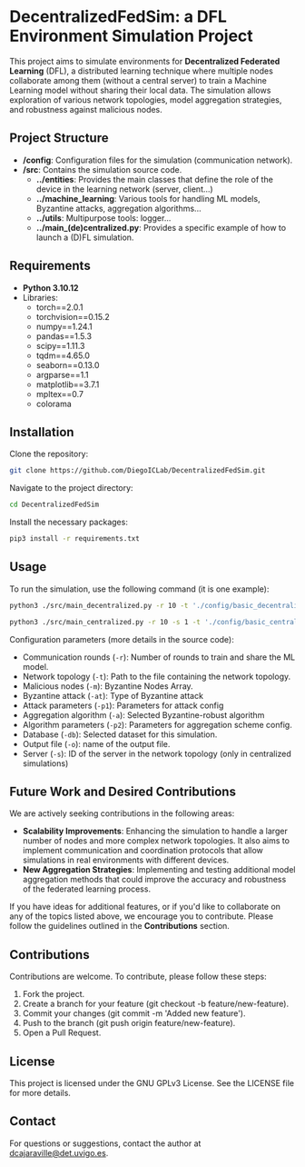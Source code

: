 # DecentralizedFedSim: a DFL Environment Simulation Project

This project aims to simulate environments for **Decentralized Federated Learning** (DFL), a distributed learning technique where multiple nodes collaborate among them (without a central server) to train a Machine Learning model without sharing their local data. The simulation allows exploration of various network topologies, model aggregation strategies, and robustness against malicious nodes.

## Project Structure

- **/config**: Configuration files for the simulation (communication network).
- **/src**: Contains the simulation source code.
    -  **../entities**: Provides the main classes that define the role of the device in the learning network (server, client...)
    -  **../machine_learning**: Various tools for handling ML models, Byzantine attacks, aggregation algorithms...
    -  **../utils**: Multipurpose tools: logger...
    -  **../main_(de)centralized.py**: Provides a specific example of how to launch a (D)FL simulation.

## Requirements

- **Python 3.10.12**
- Libraries:
  - torch==2.0.1
  - torchvision==0.15.2
  - numpy==1.24.1
  - pandas==1.5.3
  - scipy==1.11.3
  - tqdm==4.65.0
  - seaborn==0.13.0
  - argparse==1.1
  - matplotlib==3.7.1
  - mpltex==0.7
  - colorama

## Installation

Clone the repository:

```bash
git clone https://github.com/DiegoICLab/DecentralizedFedSim.git
```

Navigate to the project directory:

```bash
cd DecentralizedFedSim
```

Install the necessary packages:

```bash
pip3 install -r requirements.txt
```

## Usage
To run the simulation, use the following command (it is one example):

```bash
python3 ./src/main_decentralized.py -r 10 -t './config/basic_decentralized_topology.json' -m 4 -at "IPM" -p1 0.5 -a "Trimmed-Mean" -p2 0.5 -db "MNIST" -o "decentralized_trimmed_mean_0.1_alie"

python3 ./src/main_centralized.py -r 10 -s 1 -t './config/basic_centralized_topology.json' -m 4 -at "IPM" -p1 0.5 -a "Trimmed-Mean" -p2 0.5 -db "MNIST" -o "centralized_trimmed_mean_0.1_alie"
```

Configuration parameters (more details in the source code):

- Communication rounds (`-r`): Number of rounds to train and share the ML model.
- Network topology (`-t`): Path to the file containing the network topology.
- Malicious nodes (`-m`): Byzantine Nodes Array.
- Byzantine attack (`-at`): Type of Byzantine attack
- Attack parameters (`-p1`): Parameters for attack config
- Aggregation algorithm (`-a`): Selected Byzantine-robust algorithm
- Algorithm parameters (`-p2`): Parameters for aggregation scheme config.
- Database (`-db`): Selected dataset for this simulation.
- Output file (`-o`): name of the output file.
- Server (`-s`): ID of the server in the network topology (only in centralized simulations)

## Future Work and Desired Contributions

We are actively seeking contributions in the following areas:

- **Scalability Improvements**: Enhancing the simulation to handle a larger number of nodes and more complex network topologies. It also aims to implement communication and coordination protocols that allow simulations in real environments with different devices.
- **New Aggregation Strategies**: Implementing and testing additional model aggregation methods that could improve the accuracy and robustness of the federated learning process.

If you have ideas for additional features, or if you'd like to collaborate on any of the topics listed above, we encourage you to contribute. Please follow the guidelines outlined in the **Contributions** section.

## Contributions

Contributions are welcome. To contribute, please follow these steps:

1. Fork the project.
2. Create a branch for your feature (git checkout -b feature/new-feature).
3. Commit your changes (git commit -m 'Added new feature').
4. Push to the branch (git push origin feature/new-feature).
5. Open a Pull Request.

## License

This project is licensed under the GNU GPLv3 License. See the LICENSE file for more details.

## Contact

For questions or suggestions, contact the author at dcajaraville@det.uvigo.es.